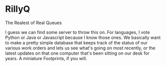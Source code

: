 RillyQ
======

The Realest of Real Queues

I guess we can find some server to throw this on.  For languages, I vote Python or Java or Javascript because I know those ones.  We basically want to make a pretty simple database that keeps track of the status of our various work orders and lets us see what's going on most recently, or the latest updates on that one computer that's been sitting on our desk for years.  A miniature Footprints, if you will.
